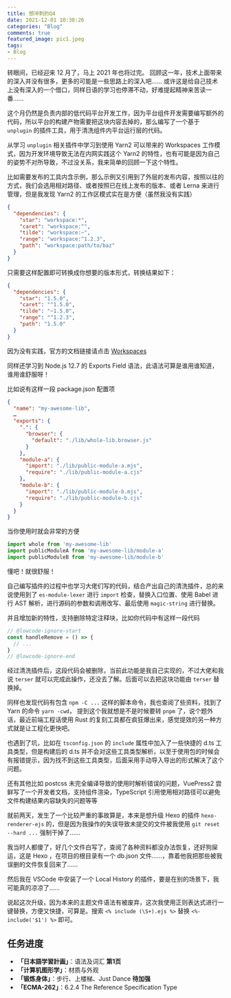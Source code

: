 ```yaml
---
title: 想冲刺的Q4
date: 2021-12-01 10:38:26
categories: "Blog"
comments: true
featured_image: pic1.jpeg
tags:
- Blog
---
```


<!-- no node -->

<!-- more -->

转眼间，已经迎来 12 月了，马上 2021 年也将过完。
回顾这一年，技术上面带来的深入并没有很多，更多的可能是一些思路上的深入吧……
或许这是给自己技术上没有深入的一个借口，同样日语的学习也停滞不动，好难提起精神来苦读一番……

这个月仍然是负责内部的低代码平台开发工作，因为平台组件开发需要编写额外的代码，所以平台的构建产物需要把这块内容去掉的，那么编写了一个基于 `unplugin` 的插件工具，用于清洗组件内平台运行层的代码。

从学习 `unplugin` 相关插件中学习到使用 Yarn2 可以带来的 Workspaces 工作模式，因为开发环境导致无法在内网实践这个 Yarn2 的特性，也有可能是因为自己的姿势不对所导致，不过没关系，我来简单的回顾一下这个特性。

比如需要发布的工具内含示例，那么示例又引用到了外层的发布内容，按照以往的方式，我们会选用相对路径、或者按照已在线上发布的版本、或者 Lerna 来进行管理，但是我发现 Yarn2 的工作区模式实在是方便（虽然我没有实践）

```json
{
  "dependencies": {
    "star": "workspace:*",
    "caret": "workspace:^",
    "tilde": "workspace:~",
    "range": "workspace:^1.2.3",
    "path": "workspace:path/to/baz"
  }
}
```

只需要这样配置即可转换成你想要的版本形式，转换结果如下：

```json
{
  "dependencies": {
    "star": "1.5.0",
    "caret": "^1.5.0",
    "tilde": "~1.5.0",
    "range": "^1.2.3",
    "path": "1.5.0"
  }
}
```

因为没有实践，官方的文档链接请点击 [Workspaces](https://yarnpkg.com/features/workspaces)

同样还学习到 Node.js 12.7 的 Exports Field 语法，此语法可算是谁用谁知道，谁用谁舒服呀！

比如说有这样一段 package.json 配置项

```json
{
  "name": "my-awesome-lib",
  …
  "exports": {
    ".": {
      "browser": {
        "default": "./lib/whole-lib.browser.js"
      }
    },
    "module-a": {
      "import": "./lib/public-module-a.mjs",
      "require": "./lib/public-module-a.cjs"
    },
    "module-b": {
      "import": "./lib/public-module-b.mjs",
      "require": "./lib/public-module-b.cjs"
    }
  }
}
```

当你使用时就会非常的方便

```ts
import whole from 'my-awesome-lib'
import publicModuleA from 'my-awesome-lib/module-a'
import publicModuleB from 'my-awesome-lib/module-b'
```

懂吧！就很舒服！

自己编写插件的过程中也学习大佬们写的代码，结合产出自己的清洗插件，总的来说使用到了 `es-module-lexer` 进行 `import` 检查，替换入口位置、使用 Babel 进行 AST 解析，进行源码的参数和调用改写、最后使用 `magic-string` 进行替换。 

并且增加新的特性，支持删除特定注释块，比如你代码中有这样一段代码

```ts
// @lowcode-ignore-start
const handleRemove = () => {
  // ...
}
// @lowcode-ignore-end
```

经过清洗插件后，这段代码会被删除，当前此功能是我自己实现的，不过大佬和我说 `terser` 就可以完成此操作，还没去了解。后面可以去把这块功能由 `terser` 替换掉。

同样也发现代码有包含 `npm -C ...` 这样的脚本命令，我也查阅了些资料，找到了 Yarn 的命令 `yarn -cwd`， 提到这个我就想是不是时候要转 `pnpm` 了，说个题外话，最近前端工程话使用 Rust 的复刻工具都在疯狂爆出来，感觉提效的另一种方式就是让工程化更快吧。

也遇到了坑，比如在 `tsconfig.json` 的 `include` 属性中加入了一些快捷的 d.ts 工具类型，但是构建后的 d.ts 并不会对这些工具类型解析，以至于使用包的时候会有报错提示，因为找不到这些工具类型，后面采用手动导入导出的形式解决了这个问题。

还有其他比如 postcss 未完全编译导致的使用时解析错误的问题，VuePress2 尝鲜写了一个开发者文档，支持组件渲染，TypeScript 引用使用相对路径可以避免文件构建结果内容缺失的问题等等

就前两天，发生了一个比较严重的事故算是，本来是想升级 Hexo 的插件 `hexo-renderer-ejs` 的，但是因为我操作的失误导致未提交的文件被我使用 `git reset --hard ...` 强制干掉了……

我当时人都傻了，好几个文件白写了，查阅了各种资料都没办法恢复，还好狗屎运，这是 Hexo ，在项目的根目录有一个 db.json 文件……，靠着他我把那些被我误删的文件恢复回来了……

然后我在 VSCode 中安装了一个 Local History 的插件，要是在别的场景下，我可能真的凉凉了……

说起这次升级，因为本来的主题文件语法有被废弃，这次我使用正则表达式进行一键替换，方便又快捷，可算是。搜索 `<% include (\S+).ejs %>` 替换 `<%- include('$1') %>` 即可。

## 任务进度

* **「日本語学習計画」**：语法及词汇 **第1页**
* **「计算机图形学」**：材质与外观
* **「锻炼身体」**：步行、上楼梯、Just Dance **待加强**
* **「ECMA-262」**：6.2.4 The Reference Specification Type

